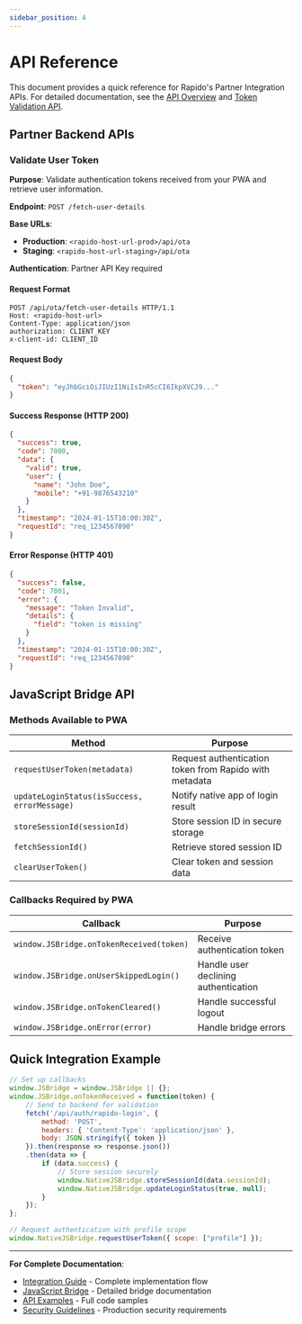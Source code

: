 ```yaml
---
sidebar_position: 4
---
```

# API Reference

This document provides a quick reference for Rapido's Partner Integration APIs. For detailed documentation, see the [API Overview](./api/overview.md) and [Token Validation API](./api/token-validation.md).

## Partner Backend APIs

### Validate User Token

**Purpose**: Validate authentication tokens received from your PWA and retrieve user information.

**Endpoint**: `POST /fetch-user-details`

**Base URLs**:
- **Production**: `<rapido-host-url-prod>/api/ota`
- **Staging**: `<rapido-host-url-staging>/api/ota`

**Authentication**: Partner API Key required

#### Request Format
```http
POST /api/ota/fetch-user-details HTTP/1.1
Host: <rapido-host-url>
Content-Type: application/json
authorization: CLIENT_KEY
x-client-id: CLIENT_ID
```

#### Request Body
```json
{
  "token": "eyJhbGciOiJIUzI1NiIsInR5cCI6IkpXVCJ9..."
}
```

#### Success Response (HTTP 200)
```json
{
  "success": true,
  "code": 7000,
  "data": {
    "valid": true,
    "user": {
      "name": "John Doe",
      "mobile": "+91-9876543210"
    }
  },
  "timestamp": "2024-01-15T10:00:30Z",
  "requestId": "req_1234567890"
}
```

#### Error Response (HTTP 401)
```json
{
  "success": false,
  "code": 7001,
  "error": {
    "message": "Token Invalid",
    "details": {
      "field": "token is missing"
    }
  },
  "timestamp": "2024-01-15T10:00:30Z",
  "requestId": "req_1234567890"
}
```

## JavaScript Bridge API

### Methods Available to PWA

| Method | Purpose |
|--------|---------|
| `requestUserToken(metadata)` | Request authentication token from Rapido with metadata |
| `updateLoginStatus(isSuccess, errorMessage)` | Notify native app of login result |
| `storeSessionId(sessionId)` | Store session ID in secure storage |
| `fetchSessionId()` | Retrieve stored session ID |
| `clearUserToken()` | Clear token and session data |

### Callbacks Required by PWA

| Callback | Purpose |
|----------|---------|
| `window.JSBridge.onTokenReceived(token)` | Receive authentication token |
| `window.JSBridge.onUserSkippedLogin()` | Handle user declining authentication |
| `window.JSBridge.onTokenCleared()` | Handle successful logout |
| `window.JSBridge.onError(error)` | Handle bridge errors |

## Quick Integration Example

```javascript
// Set up callbacks
window.JSBridge = window.JSBridge || {};
window.JSBridge.onTokenReceived = function(token) {
    // Send to backend for validation
    fetch('/api/auth/rapido-login', {
        method: 'POST',
        headers: { 'Content-Type': 'application/json' },
        body: JSON.stringify({ token })
    }).then(response => response.json())
    .then(data => {
        if (data.success) {
            // Store session securely
            window.NativeJSBridge.storeSessionId(data.sessionId);
            window.NativeJSBridge.updateLoginStatus(true, null);
        }
    });
};

// Request authentication with profile scope
window.NativeJSBridge.requestUserToken({ scope: ["profile"] });
```

---

**For Complete Documentation**:
- [Integration Guide](./integration/basics.md) - Complete implementation flow
- [JavaScript Bridge](./integration/javascript-bridge.md) - Detailed bridge documentation  
- [API Examples](./api/examples.md) - Full code samples
- [Security Guidelines](./security.md) - Production security requirements